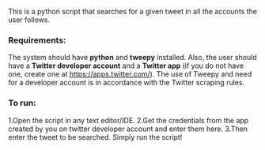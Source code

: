 This is a python script that searches for a given tweet in all the accounts the user follows.

### Requirements:
The system should have **python** and **tweepy** installed. Also, the user should have a **Twitter developer account** and a **Twitter app** (if you do not have one, create one at https://apps.twitter.com/). The use of Tweepy and need for a developer account is in accordance with the Twitter scraping rules.

### To run:
1.Open the script in any text editor/IDE.
2.Get the credentials from the app created by you on twitter developer account and enter them here.
3.Then enter the tweet to be searched.
Simply run the script!

